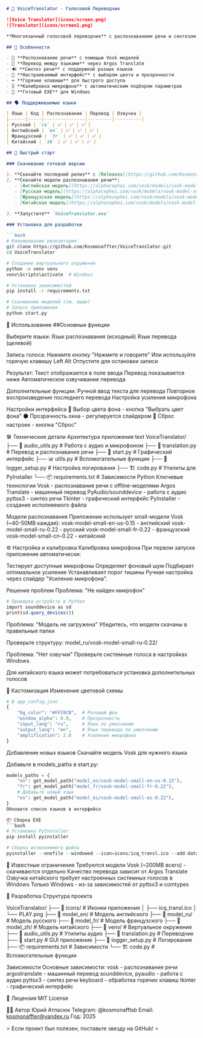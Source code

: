 ```markdown
# 🎤 VoiceTranslator - Голосовой Переводчик

![Voice Translator](icons/screen.png)
![Translator](icons/screen1.png)

**Многоязычный голосовой переводчик** с распознаванием речи и синтезом голоса. Поддерживает русский, английский, французский и китайский языки.

## 🌟 Особенности

- 🎤 **Распознавание речи** с помощью Vosk моделей
- 🔄 **Перевод между языками** через Argos Translate
- 🔊 **Синтез речи** с поддержкой разных языков
- 🎨 **Настраиваемый интерфейс** с выбором цвета и прозрачности
- ⌨️ **Горячие клавиши** для быстрого доступа
- 🎚️ **Калибровка микрофона** с автоматическим подбором параметров
- 📱 **Готовый EXE** для Windows

## 🗣️ Поддерживаемые языки

| Язык | Код | Распознавание | Перевод | Озвучка |
|------|-----|---------------|---------|----------|
| Русский | `ru` | ✅ | ✅ | ✅ |
| Английский | `en` | ✅ | ✅ | ✅ |
| Французский | `fr` | ✅ | ✅ | ✅ |
| Китайский | `zh` | ✅ | ✅ | ✅ |

## 🚀 Быстрый старт

### Скачивание готовой версии

1. **Скачайте последний релиз** с [Releases](https://github.com/Kosmonaffter/VoiceTranslator/releases)
2. **Скачайте модели распознавания речи**:
   - [Английская модель](https://alphacephei.com/vosk/models/vosk-model-small-en-us-0.15.zip) → распаковать в `model_en/`
   - [Русская модель](https://alphacephei.com/vosk/models/vosk-model-small-ru-0.22.zip) → распаковать в `model_ru/`
   - [Французская модель](https://alphacephei.com/vosk/models/vosk-model-small-fr-0.22.zip) → распаковать в `model_fr/`
   - [Китайская модель](https://alphacephei.com/vosk/models/vosk-model-small-cn-0.22.zip) → распаковать в `model_zh/`

3. **Запустите** `VoiceTranslator.exe`

### Установка для разработки

```bash
# Клонирование репозитория
git clone https://github.com/Kosmonaffter/VoiceTranslator.git
cd VoiceTranslator

# Создание виртуального окружения
python -m venv venv
venv\Scripts\activate  # Windows

# Установка зависимостей
pip install -r requirements.txt

# Скачивание моделей (см. выше)
# Запуск приложения
python start.py
```


🎯 Использование
##Основные функции

Выберите языки:
Язык распознавания (исходный)
Язык перевода (целевой)

Запись голоса:
Нажмите кнопку "Нажмите и говорите"
Или используйте горячую клавишу Left Alt
Отпустите для остановки записи

Результат:
Текст отображается в поле ввода
Перевод показывается ниже
Автоматическое озвучивание перевода

Дополнительные функции:
Ручной ввод текста для перевода
Повторное воспроизведение последнего перевода
Настройка усиления микрофона

Настройки интерфейса
🎨 Выбор цвета фона - кнопка "Выбрать цвет фона"
⚫ Прозрачность окна - регулируется слайдером
🔄 Сброс настроек - кнопка "Сброс"

🛠️ Технические детали
Архитектура приложения
text
VoiceTranslator/
├── 🎤 audio_utils.py      # Работа с аудио и микрофоном
├── 🔄 translation.py      # Перевод и распознавание речи
├── 🎨 start.py           # Графический интерфейс
├── 📊 utils.py           # Вспомогательные функции
├── 📝 logger_setup.py    # Настройка логирования
├── 🏗️ code.py            # Утилиты для PyInstaller
└── 📦 requirements.txt   # Зависимости Python
Ключевые технологии
Vosk - распознавание речи с offline-моделями
Argos Translate - машинный перевод
PyAudio/sounddevice - работа с аудио
pyttsx3 - синтез речи
Tkinter - графический интерфейс
PyInstaller - создание исполняемого файла

Модели распознавания
Приложение использует small-модели Vosk (~40-50MB каждая):
vosk-model-small-en-us-0.15 - английский
vosk-model-small-ru-0.22 - русский
vosk-model-small-fr-0.22 - французский
vosk-model-small-cn-0.22 - китайский

⚙️ Настройка и калибровка
Калибровка микрофона
При первом запуске приложение автоматически:

Тестирует доступные микрофоны
Определяет фоновый шум
Подбирает оптимальное усиление
Устанавливает порог тишины
Ручная настройка через слайдер "Усиление микрофона".

Решение проблем
Проблема: "Не найден микрофон"

```bash
# Проверка устройств в Python
import sounddevice as sd
print(sd.query_devices())
```
Проблема: "Модель не загружена"
Убедитесь, что модели скачаны в правильные папки

Проверьте структуру: model_ru/vosk-model-small-ru-0.22/

Проблема: "Нет озвучки"
Проверьте системные голоса в настройках Windows

Для китайского языка может потребоваться установка дополнительных голосов

🎨 Кастомизация
Изменение цветовой схемы

```python
# В app_config.json
{
    "bg_color": "#FFC0CB",  # Розовый фон
    "window_alpha": 0.9,    # Прозрачность
    "input_lang": "ru",     # Язык по умолчанию
    "output_lang": "en",    # Язык перевода по умолчанию
    "amplification": 2.0    # Усиление микрофона
}
```
Добавление новых языков
Скачайте модель Vosk для нужного языка

Добавьте в models_paths в start.py:

```python
models_paths = {
    "en": get_model_path("model_en/vosk-model-small-en-us-0.15"),
    "fr": get_model_path("model_fr/vosk-model-small-fr-0.22"),
    # Добавьте новый язык
    "es": get_model_path("model_es/vosk-model-small-es-0.22"),
}
Обновите список языков в интерфейсе

📦 Сборка EXE
```bash
# Установка PyInstaller
pip install pyinstaller

# Сборка исполняемого файла
pyinstaller --onefile --windowed --icon=icons/icq_transl.ico --add-data="icons;icons" --add-data="model_en;model_en" --add-data="model_ru;model_ru" --add-data="model_fr;model_fr" --add-data="model_zh;model_zh" start.py
```

🐛 Известные ограничения
Требуются модели Vosk (~200MB всего) - скачиваются отдельно
Качество перевода зависит от Argos Translate
Озвучка китайского требует настроенных системных голосов в Windows
Только Windows - из-за зависимостей от pyttsx3 и comtypes

🤝 Разработка
Структура проекта

VoiceTranslator/
├── 📁 icons/              # Иконки приложения
│   ├── icq_transl.ico
│   └── PLAY.png
├── 📁 model_en/           # Модель английского
├── 📁 model_ru/           # Модель русского
├── 📁 model_fr/           # Модель французского
├── 📁 model_zh/           # Модель китайского
├── 📁 venv/               # Виртуальное окружение
├── 🎤 audio_utils.py      # Утилиты аудио
├── 🔄 translation.py      # Переводчик
├── 🎨 start.py           # GUI приложение
├── 📝 logger_setup.py    # Логирование
├── 📦 requirements.txt   # Зависимости
└── 🏗️ code.py            # Вспомогательные функции

Зависимости
Основные зависимости:
vosk - распознавание речи
argostranslate - машинный перевод
sounddevice, pyaudio - работа с аудио
pyttsx3 - синтез речи
keyboard - обработка горячих клавиш
tkinter - графический интерфейс

📄 Лицензия
MIT License

👨‍💻 Автор
Юрий Атласюк
Telegram: @kosmonafftsb
Email: kosmonaffter@yandex.ru
Год: 2025

⭐ Если проект был полезен, поставьте звезду на GitHub! ⭐
```